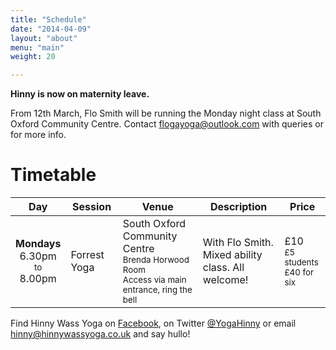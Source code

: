 ```yaml
---
title: "Schedule"
date: "2014-04-09"
layout: "about"
menu: "main"
weight: 20

---
```


**Hinny is now on maternity leave.**

From 12th March, Flo Smith will be running the Monday night class at South Oxford Community Centre. Contact flogayoga@outlook.com with queries or for more info.

<h1>Timetable</h1>
<div class="col-md-12">
<table class="table table-striped">
<thead>
<tr>
<th style="text-align: center">Day</td>
<th>Session</td>
<!--<th>Time</td>-->
<th>Venue</td>
<th>Description</td>
<th>Price</td>
</tr>
</thead>
<tbody>
<!--<tr>
<td style="text-align: center"><strong>Mondays</strong><br>10.00am <br> <small>to</small><br> 11.15pm</td>
<td class="lead">Forrest Yoga</td>
<td>Stanton Harcourt Village Hall<br><small>Small Hall</small></td>
<td>Mixed ability class.  All welcome!</td>
<td>£13 <br> <small>£60 for six</small></td>
</tr>-->

<tr>
<td style="text-align: center"><strong>Mondays</strong> <br>6.30pm <br> <small>to</small><br> 8.00pm</td>

<td class="lead">Forrest Yoga</td>
<td>South Oxford Community Centre<br><small>Brenda Horwood Room</small><br><small>Access via main entrance, ring the bell</small></td>
<td>With Flo Smith.<br>Mixed ability class. All welcome!</td>
<td>£10 <br> <small>£5 students <br> £40 for six</small></td>
</tr>

<!--<tr>
<td style="text-align: center"><strong>Tuesdays</strong><br>2.00pm <br> <small>to</small><br> 3.00pm</td>
<td class="lead">Free Classes for South Oxford Parents</td>
<td>Grandpont Family Room<br><small>(the old Children's Centre)</small></td>
<td>Priority given to local parents <br>with low or no income.<br>Booking essential.</td>
<td>Free</td>
</tr> -->
<!--<tr>
<td style="text-align: center"><strong>Wednesdays</strong> <br>10.00am <br> <small>to</small><br> 11.00am</td>
<td class="lead">Forrest Yoga</td>
<td>South Oxford Community Centre<br><small>Main Hall</small><br><small>Access via main door, come upstairs</small></td>
<td>Mixed ability class.  All welcome!</td>
<td>£8 <br> <small>£4 students <br> £32 for six</small></td>
</tr>-->
<!--<tr style="color:#c0d6f9">
<td style="text-align: center"><strong>Wednesdays</strong> <br>12.30pm <br> <small>to</small><br> 1.00pm</td>
<td class="lead">Lunchtime Office Escape<br>will resume in late September</td>
<td>The Jam Factory</td>
<td>Stretch and refresh!</td>
<td>£7 <br> <small>£50 for ten</small></td>
</tr>-->
<!--<tr style="color:#c0d6f9">
<td style="text-align: center"><strong>Wednesdays</strong> <br>1.00pm <br> <small>to</small><br> 1.30pm</td>
<td class="lead">Lunchtime Office Escape<br>will resume in late September</td>
<td>The Jam Factory</td>
<td>Stretch and refresh!</td>
<td>£7 <br> <small>£50 for ten</small></td>
</tr>-->
<!--<tr>
<td style="text-align: center"><strong>Fridays</strong><br>10.30am <br> <small>to</small><br> 11.45am</td>
<td class="lead">Forrest Yoga</td>
<td>Yoga Venue</td>
<td>Mixed ability class.  All welcome!</td>
<td>Book through<br><a href="http://yogavenue.co.uk/apps/mindbody/classes/161" target="_blank">yogavenue.co.uk</a></td>
</tr>-->
</tbody>
</table>


Find Hinny Wass Yoga on [Facebook](https://www.facebook.com/hinnywassyoga/), on Twitter [@YogaHinny](https://twitter.com/yogahinny)</a> or email hinny@hinnywassyoga.co.uk and say hullo!